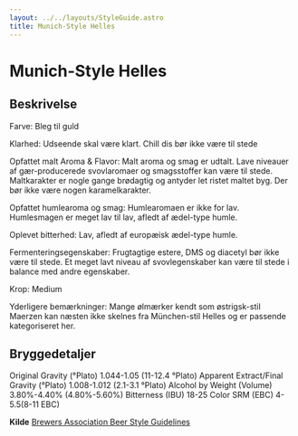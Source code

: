 ```yaml
---
layout: ../../layouts/StyleGuide.astro
title: Munich-Style Helles
---
```

# Munich-Style Helles

## Beskrivelse
Farve: Bleg til guld

Klarhed: Udseende skal være klart. Chill dis bør ikke være til stede

Opfattet malt Aroma &amp; Flavor: Malt aroma og smag er udtalt. Lave niveauer af gær-producerede svovlaromaer og smagsstoffer kan være til stede. Maltkarakter er nogle gange brødagtig og antyder let ristet maltet byg. Der bør ikke være nogen karamelkarakter.

Opfattet humlearoma og smag: Humlearomaen er ikke for lav. Humlesmagen er meget lav til lav, afledt af ædel-type humle.

Oplevet bitterhed: Lav, afledt af europæisk ædel-type humle.

Fermenteringsegenskaber: Frugtagtige estere, DMS og diacetyl bør ikke være til stede. Et meget lavt niveau af svovlegenskaber kan være til stede i balance med andre egenskaber.

Krop: Medium

Yderligere bemærkninger: Mange ølmærker kendt som østrigsk-stil Maerzen kan næsten ikke skelnes fra München-stil Helles og er passende kategoriseret her.




## Bryggedetaljer
Original Gravity (°Plato) 1.044-1.05 (11-12.4 °Plato)
Apparent Extract/Final Gravity (°Plato) 1.008-1.012 (2.1-3.1 °Plato)
Alcohol by Weight (Volume) 3.80%-4.40% (4.80%-5.60%)
Bitterness (IBU) 18-25
Color SRM (EBC) 4-5.5(8-11 EBC)					



**Kilde**
[Brewers Association Beer Style Guidelines](https://www.brewersassociation.org/)
